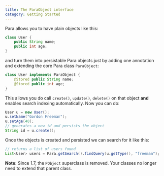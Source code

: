 ```yaml
---
title: The ParaObject interface
category: Getting Started
---
```


Para allows you to have plain objects like this:

```java
class User {
	public String name;
	public int age;
}
```

and turn them into persistable Para objects just by adding one annotation and extending the core Para class `ParaObject`:

```java
class User implements ParaObject {
	@Stored public String name;
	@Stored public int age;
}
```

This allows you do call `create()`, `update()`, `delete()` on that object **and** enables search indexing automatically.
Now you can do:

```java
User u = new User();
u.setName("Gordon Freeman");
u.setAge(40);
// generates a new id and persists the object
String id = u.create();
```

Once the objects is created and persisted we can search for it like this:

```java
// returns a list of users found
List<User> users = Para.getSearch().findQuery(u.getType(), "freeman");
```

**Note:** Since 1.7, the `PObject` superclass is removed. Your classes no longer need to extend that parent class.